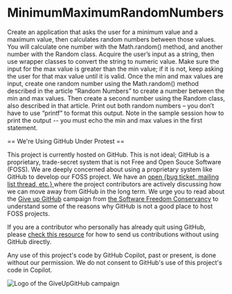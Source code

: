 # MinimumMaximumRandomNumbers
Create an application that asks the user for a minimum value and a maximum value, then calculates random numbers between those values. You will calculate one number with the Math.random() method, and another number with the Random class.  Acquire the user’s input as a string, then use wrapper classes to convert the string to numeric value. Make sure the input for the max value is greater than the min value; if it is not, keep asking the user for that max value until it is valid.  Once the min and max values are input, create one random number using the Math.random() method described in the article “Random Numbers” to create a number between the min and max values. Then create a second number using the Random class, also described in that article. Print out both random numbers – you don’t have to use “printf” to format this output. Note in the sample session how to print the output -- you must echo the min and max values in the first statement.


== We're Using GitHub Under Protest ==

This project is currently hosted on GitHub.  This is not ideal; GitHub is a
proprietary, trade-secret system that is not Free and Open Souce Software
(FOSS).  We are deeply concerned about using a proprietary system like GitHub
to develop our FOSS project.  We have an
[open {bug ticket, mailing list thread, etc.} ](INSERT_LINK) where the
project contributors are actively discussing how we can move away from GitHub
in the long term.  We urge you to read about the
[Give up GitHub](https://GiveUpGitHub.org) campaign from
[the Software Freedom Conservancy](https://sfconservancy.org) to understand
some of the reasons why GitHub is not a good place to host FOSS projects.

If you are a contributor who personally has already quit using GitHub, please
[check this resource](INSERT_LINK) for how to send us contributions without
using GitHub directly.

Any use of this project's code by GitHub Copilot, past or present, is done
without our permission.  We do not consent to GitHub's use of this project's
code in Copilot.

![Logo of the GiveUpGitHub campaign](https://sfconservancy.org/img/GiveUpGitHub.png)

